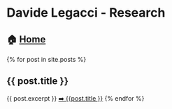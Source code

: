 # Davide Legacci - Research


## 🏠 [Home](https://davidelegacci.it/)


{% for post in site.posts %}
<h2>{{ post.title }}</h2>
{{ post.excerpt }}
<a href=".{{ post.url }}">➡️ {{post.title }}</a>
{% endfor %}

